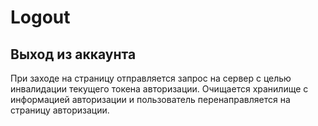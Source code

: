 # Logout
## Выход из аккаунта

При заходе на страницу отправляется запрос на сервер с целью инвалидации текущего токена авторизации. Очищается хранилище с информацией авторизации и пользователь перенаправляется на страницу авторизации.
